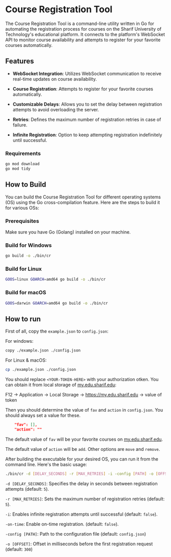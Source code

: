 # Course Registration Tool

The Course Registration Tool is a command-line utility written in Go for automating the registration process for courses on the Sharif University of Technology's educational platform. It connects to the platform's WebSocket API to monitor course availability and attempts to register for your favorite courses automatically.

## Features

- **WebSocket Integration**: Utilizes WebSocket communication to receive real-time updates on course availability.

- **Course Registration**: Attempts to register for your favorite courses automatically.

- **Customizable Delays**: Allows you to set the delay between registration attempts to avoid overloading the server.

- **Retries**: Defines the maximum number of registration retries in case of failure.

- **Infinite Registration**: Option to keep attempting registration indefinitely until successful.

### Requirements
```bash
go mod download
go mod tidy
```

## How to Build

You can build the Course Registration Tool for different operating systems (OS) using the Go cross-compilation feature. Here are the steps to build it for various OSs:

### Prerequisites

Make sure you have Go (Golang) installed on your machine.

### Build for Windows

```bash
go build -o ./bin/cr
```

### Build for Linux

```bash
GOOS=linux GOARCH=amd64 go build -o ./bin/cr
```

### Build for macOS

```bash
GOOS=darwin GOARCH=amd64 go build -o ./bin/cr
```

## How to run

First of all, copy the `example.json` to  `config.json`:

For windows:
```bash
copy ./example.json ./config.json
```

For Linux & macOS:
```bash
cp ./example.json ./config.json
```

You should replace `<YOUR-TOKEN-HERE>` with your authorization otken. You can obtain it from local storage of [my.edu.sharif.edu](https://my.edu.sharif.edu):

F12 -> Application -> Local Storage -> https://my.edu.sharif.edu -> value of token

Then you should determine the value of `fav` and `action` in `config.json`. You should always set a value for these.

```json
    "fav": [],
    "action": ""
```

The default value of `fav` will be your favorite courses on [my.edu.sharif.edu](https://my.edu.sharif.edu).

The default value of `action` will be `add`. Other options are `move` and `remove`.


After building the executable for your desired OS, you can run it from the command line. Here's the basic usage:

```bash
./bin/cr -d [DELAY_SECONDS] -r [MAX_RETRIES] -i -config [PATH] -o [OFFSET] -on-time
```

`-d [DELAY_SECONDS]`: Specifies the delay in seconds between registration attempts (default: `5`)‍.

`-r [MAX_RETRIES]`: Sets the maximum number of registration retries (default: `5`).

`-i`: Enables infinite registration attempts until successful (default: `false`).

`-on-time`: Enable on-time registration. (default: `false`).

`-config [PATH]`: Path to the configuration file (default: `config.json`)

`-o [OFFSET]`: Offset in milliseconds before the first registration request (default: `300`)
